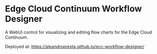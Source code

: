 Edge Cloud Continuum Workflow Designer
===================

A WebUI control for visualizing and editing flow charts for the Edge Cloud Continuum.

Deployed at: https://aleandropresta.github.io/ecc-workflow-designer/